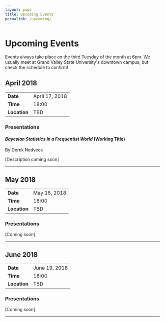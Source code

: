 ```yaml
---
layout: page
title: Upcoming Events
permalink: /upcoming/
---
```


Upcoming Events
================

Events always take place on the third Tuesday of the month at 6pm. We usually meet at Grand Valley State University's downtown campus, but check the schedule to confirm!

## April 2018

|            |              |
|:-----------|:-------------|
|**Date**    |April 17, 2018|
|**Time**    |18:00         |
|**Location**|TBD           |

### Presentations

#### *Bayesian Statistics in a Frequentist World* (Working Title)  

By Derek Nedveck

[Description coming soon]

------------------------------------

## May 2018

|            |              |
|:-----------|:-------------|
|**Date**    |May 15, 2018  |
|**Time**    |18:00         |
|**Location**|TBD           |

### Presentations

[Coming soon]

------------------------------------

## June 2018

|            |              |
|:-----------|:-------------|
|**Date**    |June 19, 2018 |
|**Time**    |18:00         |
|**Location**|TBD           |

### Presentations

[Coming soon]

------------------------------------
